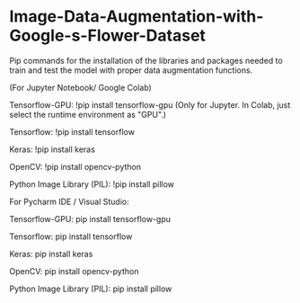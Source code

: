 # Image-Data-Augmentation-with-Google-s-Flower-Dataset
Pip commands for the installation of the libraries and packages needed to train and test the model with proper data augmentation functions.

(For Jupyter Notebook/ Google Colab)

Tensorflow-GPU:                      !pip install tensorflow-gpu (Only for Jupyter. In Colab, just select the runtime environment as "GPU".)

Tensorflow:                          !pip install tensorflow

Keras:                               !pip install keras

OpenCV:                              !pip install opencv-python

Python Image Library (PIL):          !pip install pillow



For Pycharm IDE / Visual Studio:

Tensorflow-GPU:                      pip install tensorflow-gpu

Tensorflow:                          pip install tensorflow

Keras:                               pip install keras

OpenCV:                              pip install opencv-python

Python Image Library (PIL):          pip install pillow
  
